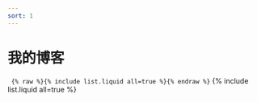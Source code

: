 ```yaml
---
sort: 1
---
```


# 我的博客

``` {% raw %}{% include list.liquid all=true %}{% endraw %}```
{% include list.liquid all=true %}